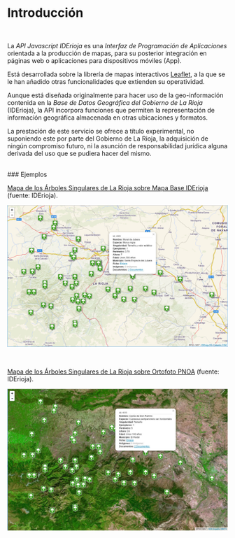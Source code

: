 # Introducción
<br />

La *API Javascript IDErioja* es una *Interfaz de Programación de Aplicaciones* orientada a la producción de mapas, para su posterior integración en páginas web o aplicaciones para dispositivos móviles (App).

Está desarrollada sobre la librería de mapas interactivos [Leaflet](http://leafletjs.com/), a la que se le han añadido otras funcionalidades que extienden su operatividad.

Aunque está diseñada originalmente para hacer uso de la geo-información contenida en la *Base de Datos Geográfica del Gobierno de La Rioja* (IDErioja), la API incorpora funciones que permiten la representación de información geográfica almacenada en otras ubicaciones y formatos.

La prestación de este servicio se ofrece a título experimental, no suponiendo este por parte del Gobierno de La Rioja, la adquisición de ningún compromiso futuro, ni la asunción de responsabilidad jurídica alguna derivada del uso que se pudiera hacer del mismo.

<br />
### Ejemplos
<br />

[Mapa de los Árboles Singulares de La Rioja sobre Mapa Base IDErioja](https://iderioja.github.io/doc_api_iderioja/ejemplo_introduccion_01) (fuente: IDErioja).

![Fondo cartográfico: MapaBase IDErioja](/img/introduccion_01.jpg "Fondo cartográfico: MapaBase IDErioja")
<br />

<br />

[Mapa de los Árboles Singulares de La Rioja sobre Ortofoto PNOA](https://iderioja.github.io/doc_api_iderioja/ejemplo_introduccion_02) (fuente: IDErioja).

![Fondo cartográfico: Ortofoto PNOA](/img/introduccion_02.jpg "Fondo cartográfico: Ortofoto PNOA")
